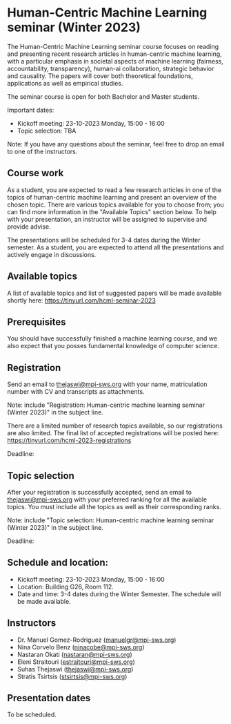 # Human-Centric Machine Learning seminar (Winter 2023)

The Human-Centric Machine Learning seminar course focuses on reading and presenting
recent research articles in human-centric machine learning, with a particular emphasis in
societal aspects of machine learning (fairness, accountability, transparency),
human-ai collaboration, strategic behavior and causality. The papers will cover
both theoretical foundations, applications as well as empirical studies.

The seminar course is open for both Bachelor and Master students.

Important dates:

- Kickoff meeting: 23-10-2023 Monday, 15:00 - 16:00
- Topic selection: TBA

Note: If you have any questions about the seminar, feel free to drop an email to
one of the instructors.


## Course work

As a student, you are expected to read a few research articles in one of the
topics of human-centric machine learning and present an overview of the chosen
topic. There are various topics available for you to choose from; you can find
more information in the "Available Topics" section below. To help with your
presentation, an instructor will be assigned to supervise and provide advise.

The presentations will be scheduled for 3-4 dates during the Winter semester. As
a student, you are expected to attend all the presentations and actively
engage in discussions.

## Available topics
 
A list of available topics and list of suggested papers will be made available
shortly here: https://tinyurl.com/hcml-seminar-2023 

## Prerequisites

You should have successfully finished a machine learning course, and we
also expect that you posses fundamental knowledge of computer science.

## Registration

Send an email to <thejaswi@mpi-sws.org> with your name, matriculation number
with CV and transcripts as attachments.

Note: include "Registration: Human-centric machine learning seminar (Winter
2023)" in the subject line.

There are a limited number of research topics available, so our registrations
are also limited. The final list of accepted registrations will be posted here:
https://tinyurl.com/hcml-2023-registrations

Deadline: 

## Topic selection

After your registration is successfully accepted, send an email to
<thejaswi@mpi-sws.org> with your preferred ranking for all the available topics.
You must include all the topics as well as their corresponding ranks.

Note: include "Topic selection: Human-centric machine learning seminar (Winter
2023)" in the subject line.

Deadline: 

## Schedule and location:

 - Kickoff meeting: 23-10-2023 Monday, 15:00 - 16:00
 - Location: Building G26, Room 112.
 - Date and time: 3-4 dates during the Winter Semester. The schedule will be
   made available.

## Instructors

- Dr. Manuel Gomez-Rodriguez (manuelgr@mpi-sws.org)
- Nina Corvelo Benz (ninacobe@mpi-sws.org)
- Nastaran Okati (nastaran@mpi-sws.org)
- Eleni Straitouri (estraitouri@mpi-sws.org)
- Suhas Thejaswi (thejaswi@mpi-sws.org)
- Stratis Tsirtsis (stsirtsis@mpi-sws.org)

## Presentation dates

To be scheduled.
